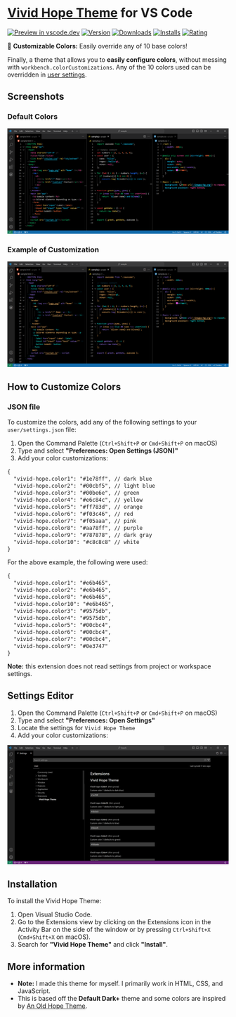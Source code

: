# [Vivid Hope Theme](https://marketplace.visualstudio.com/items?itemName=matanich.vivid-hope-theme-vscode) for VS Code

[![Preview in vscode.dev](https://img.shields.io/badge/preview%20in-vscode.dev-blue)](https://vscode.dev/theme/matanich.vivid-hope-theme-vscode)
[![Version](https://vsmarketplacebadges.dev/version/matanich.vivid-hope-theme-vscode.png)](https://marketplace.visualstudio.com/items?itemName=matanich.vivid-hope-theme-vscode)
[![Downloads](https://vsmarketplacebadges.dev/downloads/matanich.vivid-hope-theme-vscode.png)](https://marketplace.visualstudio.com/items?itemName=matanich.vivid-hope-theme-vscode)
[![Installs](https://vsmarketplacebadges.dev/installs/matanich.vivid-hope-theme-vscode.png)](https://marketplace.visualstudio.com/items?itemName=matanich.vivid-hope-theme-vscode)
[![Rating](https://vsmarketplacebadges.dev/rating/matanich.vivid-hope-theme-vscode.png)](https://marketplace.visualstudio.com/items?itemName=matanich.vivid-hope-theme-vscode)

🎨 **Customizable Colors:** Easily override any of 10 base colors!

Finally, a theme that allows you to **easily configure colors**, without messing with `workbench.colorCustomizations`. Any of the 10 colors used can be overridden in [user settings](https://code.visualstudio.com/docs/getstarted/settings#_user-settings).

## Screenshots

### Default Colors

![HTML, JavaScript, and CSS ScreenShot](screenshots/default.png)

### Example of Customization

![HTML, JavaScript, and CSS ScreenShot](screenshots/custom.png)

## How to Customize Colors

### JSON file

To customize the colors, add any of the following settings to your `user/settings.json` file:

1. Open the Command Palette (`Ctrl+Shift+P` or `Cmd+Shift+P` on macOS)
2. Type and select **"Preferences: Open Settings (JSON)"**
3. Add your color customizations:

```jsonc
{
  "vivid-hope.color1": "#1e78ff", // dark blue
  "vivid-hope.color2": "#00cbf5", // light blue
  "vivid-hope.color3": "#00be6e", // green
  "vivid-hope.color4": "#e6c84c", // yellow
  "vivid-hope.color5": "#ff783d", // orange
  "vivid-hope.color6": "#f03c46", // red
  "vivid-hope.color7": "#f05aaa", // pink
  "vivid-hope.color8": "#aa78ff", // purple
  "vivid-hope.color9": "#787878", // dark gray
  "vivid-hope.color10": "#c8c8c8" // white
}
```

For the above example, the following were used:

```jsonc
{
  "vivid-hope.color1": "#e6b465",
  "vivid-hope.color2": "#e6b465",
  "vivid-hope.color8": "#e6b465",
  "vivid-hope.color10": "#e6b465",
  "vivid-hope.color3": "#9575db",
  "vivid-hope.color4": "#9575db",
  "vivid-hope.color5": "#00cbc4",
  "vivid-hope.color6": "#00cbc4",
  "vivid-hope.color7": "#00cbc4",
  "vivid-hope.color9": "#0e3747"
}
```

**Note:** this extension does not read settings from project or workspace settings.

## Settings Editor

1. Open the Command Palette (`Ctrl+Shift+P` or `Cmd+Shift+P` on macOS)
2. Type and select **"Preferences: Open Settings"**
3. Locate the settings for `Vivid Hope Theme`
4. Add your color customizations:

![Settings Editor ScreenShot](screenshots/settings.png)

## Installation

To install the Vivid Hope Theme:

1. Open Visual Studio Code.
2. Go to the Extensions view by clicking on the Extensions icon in the Activity Bar on the side of the window or by pressing `Ctrl+Shift+X` (`Cmd+Shift+X` on macOS).
3. Search for **"Vivid Hope Theme"** and click **"Install"**.

## More information

- **Note:** I made this theme for myself. I primarily work in HTML, CSS, and JavaScript.
- This is based off the **Default Dark+** theme and some colors are inspired by [An Old Hope Theme](https://github.com/dustinsanders/an-old-hope-theme-vscode).
